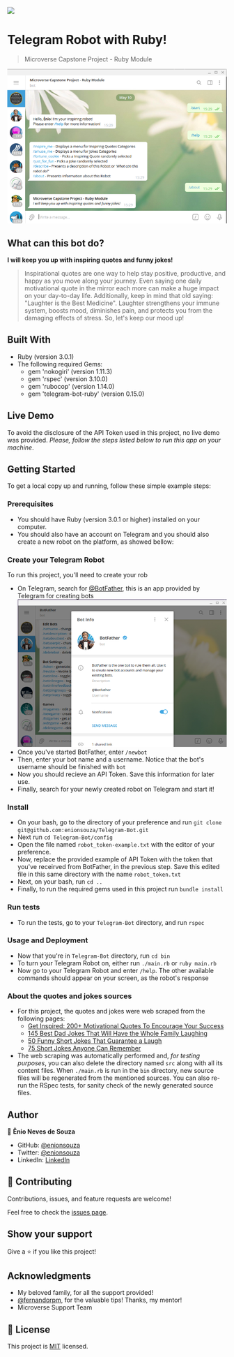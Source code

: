 ![](https://img.shields.io/badge/Microverse-blueviolet)

# Telegram Robot with Ruby!

> Microverse Capstone Project - Ruby Module

![screenshot](./img/Screenshot.png)

## What can this bot do?

**I will keep you up with inspiring quotes and funny jokes!**

> Inspirational quotes are one way to help stay positive, productive, and happy as you move along your journey. Even saying one daily motivational quote in the mirror each more can make a huge impact on your day-to-day life.
> Additionally, keep in mind that old saying: "Laughter is the Best Medicine". Laughter strengthens your immune system, boosts mood, diminishes pain, and protects you from the damaging effects of stress. So, let's keep our mood up!

## Built With

- Ruby (version 3.0.1)
- The following required Gems:
  - gem 'nokogiri' (version 1.11.3)
  - gem 'rspec' (version 3.10.0)
  - gem 'rubocop' (version 1.14.0)
  - gem 'telegram-bot-ruby' (version 0.15.0)

## Live Demo

To avoid the disclosure of the API Token used in this project, no live demo was provided. _Please, follow the steps listed below to run this app on your machine_.

## Getting Started

To get a local copy up and running, follow these simple example steps:

### Prerequisites

- You should have Ruby (version 3.0.1 or higher) installed on your computer.
- You should also have an account on Telegram and you should also create a new robot on the platform, as showed bellow:

### Create your Telegram Robot

To run this project, you'll need to create your rob

- On Telegram, search for [@BotFather](https://t.me/BotFather), this is an app provided by Telegram for creating bots
  ![screenshot](./img/Screenshot-BotFather.png)
- Once you've started BotFather, enter `/newbot`
- Then, enter your bot name and a username. Notice that the bot's username should be finished with `bot`
- Now you should recieve an API Token. Save this information for later use.
- Finally, search for your newly created robot on Telegram and start it!

### Install

- On your bash, go to the directory of your preference and run `git clone git@github.com:enionsouza/Telegram-Bot.git`
- Next run `cd Telegram-Bot/config`
- Open the file named `robot_token-example.txt` with the editor of your preference.
- Now, replace the provided example of API Token with the token that you've receirved from BotFather, in the previous step. Save this edited file in this same directory with the name `robot_token.txt`
- Next, on your bash, run `cd ..`
- Finally, to run the required gems used in this project run `bundle install`

### Run tests

- To run the tests, go to your `Telegram-Bot` directory, and run `rspec`

### Usage and Deployment

- Now that you're in `Telegram-Bot` directory, run `cd bin`
- To turn your Telegram Robot on, either run `./main.rb` or `ruby main.rb`
- Now go to your Telegram Robot and enter `/help`. The other available commands should appear on your screen, as the robot's response

### About the quotes and jokes sources

- For this project, the quotes and jokes were web scraped from the following pages:
  - [Get Inspired: 200+ Motivational Quotes To Encourage Your Success](https://www.shopify.com/blog/motivational-quotes)
  - [145 Best Dad Jokes That Will Have the Whole Family Laughing](https://www.countryliving.com/life/a27452412/best-dad-jokes/)
  - [50 Funny Short Jokes That Guarantee a Laugh](https://bestlifeonline.com/funny-short-jokes/)
  - [75 Short Jokes Anyone Can Remember](https://www.readersdigest.ca/culture/10-short-jokes-anyone-can-remember/)
- The web scraping was automatically performed and, _for testing purposes_, you can also delete the directory named `src` along with all its content files. When `./main.rb` is run in the `bin` directory, new source files will be regenerated from the mentioned sources. You can also re-run the RSpec tests, for sanity check of the newly generated source files.

## Author

👤 **Ênio Neves de Souza**

- GitHub: [@enionsouza](https://github.com/enionsouza)
- Twitter: [@enionsouza](https://twitter.com/enionsouza)
- LinkedIn: [LinkedIn](https://www.linkedin.com/in/enio-neves-de-souza/)

## 🤝 Contributing

Contributions, issues, and feature requests are welcome!

Feel free to check the [issues page](https://github.com/enionsouza/Telegram-Bot/issues).

## Show your support

Give a ⭐️ if you like this project!

## Acknowledgments

- My beloved family, for all the support provided!
- [@fernandorpm](https://github.com/fernandorpm), for the valuable tips! Thanks, my mentor!
- Microverse Support Team

## 📝 License

This project is [MIT](./LICENSE) licensed.
